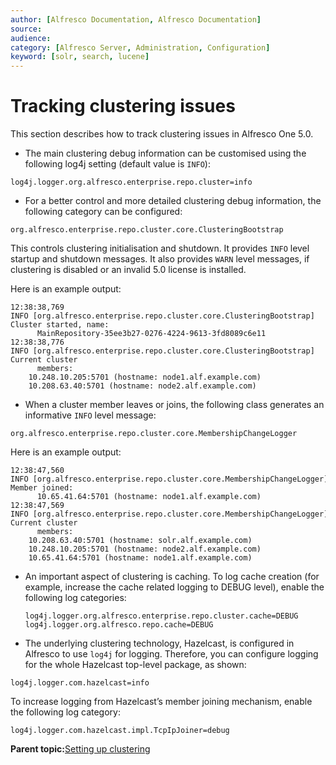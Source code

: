 ```yaml
---
author: [Alfresco Documentation, Alfresco Documentation]
source: 
audience: 
category: [Alfresco Server, Administration, Configuration]
keyword: [solr, search, lucene]
---
```


# Tracking clustering issues

This section describes how to track clustering issues in Alfresco One 5.0.

-   The main clustering debug information can be customised using the following log4j setting \(default value is `INFO`\):  

```
log4j.logger.org.alfresco.enterprise.repo.cluster=info
```

-   For a better control and more detailed clustering debug information, the following category can be configured:  

```
org.alfresco.enterprise.repo.cluster.core.ClusteringBootstrap
```

This controls clustering initialisation and shutdown. It provides `INFO` level startup and shutdown messages. It also provides `WARN` level messages, if clustering is disabled or an invalid 5.0 license is installed.

Here is an example output:

```
12:38:38,769 INFO [org.alfresco.enterprise.repo.cluster.core.ClusteringBootstrap] Cluster started, name:
      MainRepository-35ee3b27-0276-4224-9613-3fd8089c6e11
12:38:38,776 INFO [org.alfresco.enterprise.repo.cluster.core.ClusteringBootstrap] Current cluster
      members: 
    10.248.10.205:5701 (hostname: node1.alf.example.com)
    10.208.63.40:5701 (hostname: node2.alf.example.com)    
```

-   When a cluster member leaves or joins, the following class generates an informative `INFO` level message:

```
org.alfresco.enterprise.repo.cluster.core.MembershipChangeLogger  
```

Here is an example output:

```
12:38:47,560 INFO [org.alfresco.enterprise.repo.cluster.core.MembershipChangeLogger] Member joined:
      10.65.41.64:5701 (hostname: node1.alf.example.com)
12:38:47,569 INFO [org.alfresco.enterprise.repo.cluster.core.MembershipChangeLogger] Current cluster
      members:
    10.208.63.40:5701 (hostname: solr.alf.example.com)
    10.248.10.205:5701 (hostname: node2.alf.example.com)
    10.65.41.64:5701 (hostname: node1.alf.example.com)
```

-   An important aspect of clustering is caching. To log cache creation \(for example, increase the cache related logging to DEBUG level\), enable the following log categories:

    ```
    log4j.logger.org.alfresco.enterprise.repo.cluster.cache=DEBUG
    log4j.logger.org.alfresco.repo.cache=DEBUG
    ```


-   The underlying clustering technology, Hazelcast, is configured in Alfresco to use `log4j` for logging. Therefore, you can configure logging for the whole Hazelcast top-level package, as shown:

```
log4j.logger.com.hazelcast=info
```

To increase logging from Hazelcast’s member joining mechanism, enable the following log category:

```
log4j.logger.com.hazelcast.impl.TcpIpJoiner=debug
```

**Parent topic:**[Setting up clustering](../concepts/ha-intro.md)

